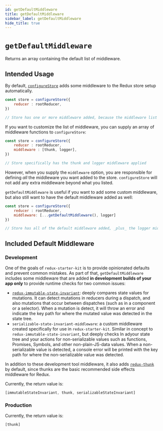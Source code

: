 ```yaml
---
id: getDefaultMiddleware
title: getDefaultMiddleware
sidebar_label: getDefaultMiddleware
hide_title: true
---
```


# `getDefaultMiddleware`

Returns an array containing the default list of middleware.

## Intended Usage

By default, [`configureStore`](./configureStore.md) adds some middleware to the Redux store setup automatically.

```js
const store = configureStore({
    reducer : rootReducer,
})

// Store has one or more middleware added, because the middleware list was not customized
```

If you want to customize the list of middleware, you can supply an array of middleware functions to `configureStore`:

```js
const store = configureStore({
    reducer : rootReducer,
    middleware : [thunk, logger],
})

// Store specifically has the thunk and logger middleware applied
```

However, when you supply the `middleware` option, you are responsible for defining _all_ the middleware you want added
to the store. `configureStore` will not add any extra middleware beyond what you listed.

`getDefaultMiddleware` is useful if you want to add some custom middleware, but also still want to have the default
middleware added as well:

```js
const store = configureStore({
    reducer : rootReducer,
    middleware: [...getDefaultMiddleware(), logger]
})

// Store has all of the default middleware added, _plus_ the logger middleware
```


## Included Default Middleware

### Development

One of the goals of `redux-starter-kit` is to provide opinionated defaults and prevent common mistakes.  As part of that,
`getDefaultMiddleware` includes some middleware that are added **in development builds of your app only** to 
provide runtime checks for two common issues:

- [`redux-immutable-state-invariant`](https://github.com/leoasis/redux-immutable-state-invariant): deeply compares 
state values for mutations.  It can detect mutations in reducers during a dispatch, and also mutations that occur between
dispatches (such as in a component or a selector).  When a mutation is detect, it will throw an error and indicate the key
path for where the mutated value was detected in the state tree.
- `serializable-state-invariant-middleware`: a custom middleware created specifically for use in `redux-starter-kit`.  Similar in
concept to `redux-immutable-state-invariant`, but deeply checks In adyour state tree and your actions for non-serializable values
such as functions, Promises, Symbols, and other non-plain-JS-data values.  When a non-serializable value is detected, a
console error will be printed with the key path for where the non-serializable value was detected.

In addition to these development tool middleware, it also adds [`redux-thunk`](https://github.com/reduxjs/redux-thunk)
by default, since thunks are the basic recommended side effects middleware for Redux.

Currently, the return value is:

```js
[immutableStateInvariant, thunk, serializableStateInvariant]
```

### Production

Currently, the return value is:

```js
[thunk]
```
